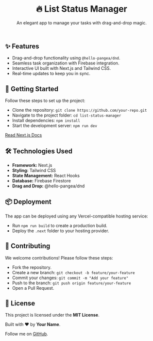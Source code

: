   <header>
    <h1>🔥 List Status Manager</h1>
    <p>An elegant app to manage your tasks with drag-and-drop magic.</p>
  </header>
  <main>
    <section>
      <h2>✨ Features</h2>
      <ul>
        <li>Drag-and-drop functionality using <code>@hello-pangea/dnd</code>.</li>
        <li>Seamless task organization with Firebase integration.</li>
        <li>Interactive UI built with Next.js and Tailwind CSS.</li>
        <li>Real-time updates to keep you in sync.</li>
      </ul>
    </section>
    <section>
      <h2>🚀 Getting Started</h2>
      <p>Follow these steps to set up the project:</p>
      <ul>
        <li>Clone the repository: <code>git clone https://github.com/your-repo.git</code></li>
        <li>Navigate to the project folder: <code>cd list-status-manager</code></li>
        <li>Install dependencies: <code>npm install</code></li>
        <li>Start the development server: <code>npm run dev</code></li>
      </ul>
      <a href="https://nextjs.org/docs/getting-started" class="btn">Read Next.js Docs</a>
    </section>
    <section>
      <h2>🛠️ Technologies Used</h2>
      <ul>
        <li><strong>Framework:</strong> Next.js</li>
        <li><strong>Styling:</strong> Tailwind CSS</li>
        <li><strong>State Management:</strong> React Hooks</li>
        <li><strong>Database:</strong> Firebase Firestore</li>
        <li><strong>Drag and Drop:</strong> @hello-pangea/dnd</li>
      </ul>
    </section>
    <section>
      <h2>📦 Deployment</h2>
      <p>The app can be deployed using any Vercel-compatible hosting service:</p>
      <ul>
        <li>Run <code>npm run build</code> to create a production build.</li>
        <li>Deploy the <code>.next</code> folder to your hosting provider.</li>
      </ul>
    </section>
    <section>
      <h2>🤝 Contributing</h2>
      <p>We welcome contributions! Please follow these steps:</p>
      <ul>
        <li>Fork the repository.</li>
        <li>Create a new branch: <code>git checkout -b feature/your-feature</code></li>
        <li>Commit your changes: <code>git commit -m "Add your feature"</code></li>
        <li>Push to the branch: <code>git push origin feature/your-feature</code></li>
        <li>Open a Pull Request.</li>
      </ul>
    </section>
    <section>
      <h2>🌟 License</h2>
      <p>This project is licensed under the <strong>MIT License</strong>.</p>
    </section>
  </main>
  <footer>
    <p>Built with ❤️ by <strong>Your Name</strong>.</p>
    <p>Follow me on <a href="https://github.com/adityaS011" target="_blank">GitHub</a>.</p>
  </footer>
